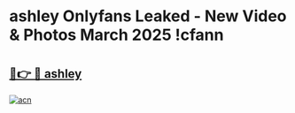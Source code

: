 # ashley Onlyfans Leaked - New Video & Photos March 2025 !cfann

# <h2><a href="https://vr6qcg.iuczelnia.edu.pl?title=ashley&ref=cfann">🔗👉 🔴 ashley</a></h2>

[![acn](https://github.com/user-attachments/assets/0f9c940e-d8b0-45ae-aac7-cd30a18b3e1c)](https://vr6qcg.iuczelnia.edu.pl?title=ashley&ref=cfann)

